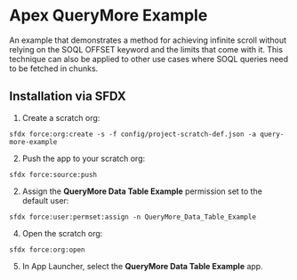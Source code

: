 # Apex QueryMore Example
An example that demonstrates a method for achieving infinite scroll without relying on the SOQL OFFSET keyword and the limits that come with it. This technique can also be applied to other use cases where SOQL queries need to be fetched in chunks. 

## Installation via SFDX

1. Create a scratch org:
```
sfdx force:org:create -s -f config/project-scratch-def.json -a query-more-example
```

2. Push the app to your scratch org:
```
sfdx force:source:push
```

2. Assign the **QueryMore Data Table Example** permission set to the default user:
```
sfdx force:user:permset:assign -n QueryMore_Data_Table_Example
```

4. Open the scratch org:
```
sfdx force:org:open
```

5. In App Launcher, select the **QueryMore Data Table Example** app.
